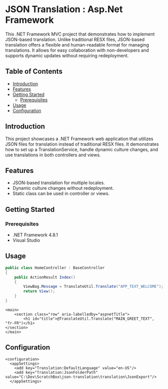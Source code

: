 # JSON Translation : Asp.Net Framework

This .NET Framework MVC project that demonstrates how to implement JSON-based translation. Unlike traditional RESX files, JSON-based translation offers a flexible and human-readable format for managing translations. It allows for easy collaboration with non-developers and supports dynamic updates without requiring redeployment.

## Table of Contents

- [Introduction](#introduction)
- [Features](#features)
- [Getting Started](#getting-started)
  - [Prerequisites](#prerequisites)
- [Usage](#usage)
- [Configuration](#configuration)

## Introduction

This project showcases a .NET Framework web application that utilizes JSON files for translation instead of traditional RESX files. It demonstrates how to set up a TranslationService, handle dynamic culture changes, and use translations in both controllers and views.

## Features

- JSON-based translation for multiple locales.
- Dynamic culture changes without redeployment.
- Static class can be used in controller or views.

## Getting Started

### Prerequisites

- .NET Framework 4.8.1
- Visual Studio

## Usage
```csharp
public class HomeController : BaseController
{
    public ActionResult Index()
    {
        ViewBag.Message = TranslateUtil.Translate("APP_TEXT_WELCOME");
        return View();
    }
}
```
```cshtml
<main>
    <section class="row" aria-labelledby="aspnetTitle">
        <h1 id="title">@TranslateUtil.Translate("MAIN_GREET_TEXT", "fr-FR")</h1>
</section>
</main>
```
## Configuration
```
<configuration>
  <appSettings>
    <add key="Translation:DefaultLanguage" value="en-US"/>
    <add key="Translation:JsonFolderPath" value="C:\Dev\ScratchBox\json-translation\translation\JsonExport"/>
  </appSettings>
```

